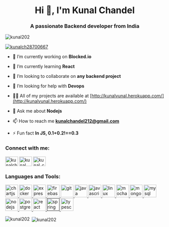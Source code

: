 <h1 align="center">Hi 👋, I'm Kunal Chandel</h1>
<h3 align="center">A passionate Backend developer from India</h3>

<p align="left"> <img src="https://komarev.com/ghpvc/?username=kunal202&label=Profile%20views&color=0e75b6&style=flat" alt="kunal202" /> </p>

<p align="left"> <a href="https://twitter.com/kunalch28700667" target="blank"><img src="https://img.shields.io/twitter/follow/kunalch28700667?logo=twitter&style=for-the-badge" alt="kunalch28700667" /></a> </p>

- 🔭 I’m currently working on **Blocked.io**

- 🌱 I’m currently learning **React**

- 👯 I’m looking to collaborate on **any backend project**

- 🤝 I’m looking for help with **Devops**

- 👨‍💻 All of my projects are available at [http://kunalvunal.herokuapp.com/](http://kunalvunal.herokuapp.com/)

- 💬 Ask me about **Nodejs**

- 📫 How to reach me **kunalchandel212@gmail.com**

- ⚡ Fun fact **In JS, 0.1+0.2!==0.3**

<p align="left">
<h3 align="left">Connect with me:</h3>
<a href="https://twitter.com/kunalch28700667" target="blank"><img align="center" src="https://cdn.jsdelivr.net/npm/simple-icons@3.0.1/icons/twitter.svg" alt="kunalch28700667" height="30" width="40" /></a>
<a href="https://linkedin.com/in/kunal chandel" target="blank"><img align="center" src="https://cdn.jsdelivr.net/npm/simple-icons@3.0.1/icons/linkedin.svg" alt="kunal chandel" height="30" width="40" /></a>
<a href="https://www.leetcode.com/kunal_ch" target="blank"><img align="center" src="https://cdn.jsdelivr.net/npm/simple-icons@3.0.1/icons/leetcode.svg" alt="kunal_ch" height="30" width="40" /></a>
</p>

<h3 align="left">Languages and Tools:</h3>
<p align="left"> <a href="https://www.chartjs.org" target="_blank"> <img src="https://www.chartjs.org/media/logo-title.svg" alt="chartjs" width="40" height="40"/> </a> <a href="https://www.docker.com/" target="_blank"> <img src="https://devicons.github.io/devicon/devicon.git/icons/docker/docker-original-wordmark.svg" alt="docker" width="40" height="40"/> </a> <a href="https://expressjs.com" target="_blank"> <img src="https://devicons.github.io/devicon/devicon.git/icons/express/express-original-wordmark.svg" alt="express" width="40" height="40"/> </a> <a href="https://firebase.google.com/" target="_blank"> <img src="https://www.vectorlogo.zone/logos/firebase/firebase-icon.svg" alt="firebase" width="40" height="40"/> </a> <a href="https://git-scm.com/" target="_blank"> <img src="https://www.vectorlogo.zone/logos/git-scm/git-scm-icon.svg" alt="git" width="40" height="40"/> </a> <a href="https://www.java.com" target="_blank"> <img src="https://devicons.github.io/devicon/devicon.git/icons/java/java-original-wordmark.svg" alt="java" width="40" height="40"/> </a> <a href="https://developer.mozilla.org/en-US/docs/Web/JavaScript" target="_blank"> <img src="https://devicons.github.io/devicon/devicon.git/icons/javascript/javascript-original.svg" alt="javascript" width="40" height="40"/> </a> <a href="https://www.linux.org/" target="_blank"> <img src="https://devicons.github.io/devicon/devicon.git/icons/linux/linux-original.svg" alt="linux" width="40" height="40"/> </a> <a href="https://mochajs.org" target="_blank"> <img src="https://www.vectorlogo.zone/logos/mochajs/mochajs-icon.svg" alt="mocha" width="40" height="40"/> </a> <a href="https://www.mongodb.com/" target="_blank"> <img src="https://devicons.github.io/devicon/devicon.git/icons/mongodb/mongodb-original-wordmark.svg" alt="mongodb" width="40" height="40"/> </a> <a href="https://www.mysql.com/" target="_blank"> <img src="https://devicons.github.io/devicon/devicon.git/icons/mysql/mysql-original-wordmark.svg" alt="mysql" width="40" height="40"/> </a> <a href="https://nodejs.org" target="_blank"> <img src="https://devicons.github.io/devicon/devicon.git/icons/nodejs/nodejs-original-wordmark.svg" alt="nodejs" width="40" height="40"/> </a> <a href="https://www.postgresql.org" target="_blank"> <img src="https://devicons.github.io/devicon/devicon.git/icons/postgresql/postgresql-original-wordmark.svg" alt="postgresql" width="40" height="40"/> </a> <a href="https://reactjs.org/" target="_blank"> <img src="https://devicons.github.io/devicon/devicon.git/icons/react/react-original-wordmark.svg" alt="react" width="40" height="40"/> </a> <a href="" target="_blank"> <img src="https://www.vectorlogo.zone/logos/springio/springio-icon.svg" alt="spring" width="40" height="40"/> </a> <a href="https://www.typescriptlang.org/" target="_blank"> <img src="https://devicons.github.io/devicon/devicon.git/icons/typescript/typescript-original.svg" alt="typescript" width="40" height="40"/> </a> </p>

<p><img align="left" src="https://github-readme-stats.vercel.app/api/top-langs/?username=kunal202&layout=compact" alt="kunal202" /></p>

<p>&nbsp;<img align="center" src="https://github-readme-stats.vercel.app/api?username=kunal202&show_icons=true" alt="kunal202" /></p>
